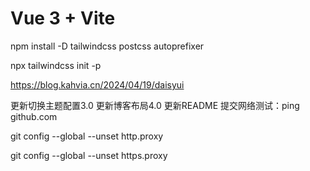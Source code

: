 # Vue 3 + Vite

npm install -D tailwindcss postcss autoprefixer

npx tailwindcss init -p

https://blog.kahvia.cn/2024/04/19/daisyui

更新切换主题配置3.0
更新博客布局4.0
更新README
提交网络测试：ping github.com

git config --global --unset http.proxy
 
git config --global --unset https.proxy